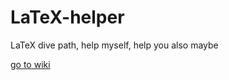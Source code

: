 # LaTeX-helper
LaTeX dive path, help myself, help you also maybe

[go to wiki](https://github.com/Ceobe33/LaTeX-helper/wiki)


